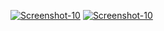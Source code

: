 <a href="https://image.prntscr.com/image/dmzvFiKcRjyhi8SvJB1FYA.png"><img src="https://image.prntscr.com/image/dmzvFiKcRjyhi8SvJB1FYA.png" alt="Screenshot-10" border="0"></a>
<a href="https://image.prntscr.com/image/wbXhsW9LTT_eXitWKV_0Ow.png"><img src="https://image.prntscr.com/image/wbXhsW9LTT_eXitWKV_0Ow.png" alt="Screenshot-10" border="0"></a>
